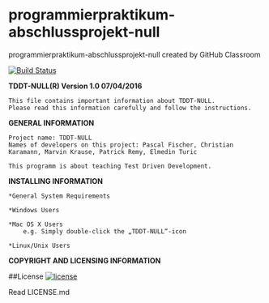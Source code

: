 # programmierpraktikum-abschlussprojekt-null
programmierpraktikum-abschlussprojekt-null created by GitHub Classroom

[![Build Status](https://travis-ci.org/ProPra16/programmierpraktikum-abschlussprojekt-null.svg?branch=master)](https://travis-ci.org/ProPra16/programmierpraktikum-abschlussprojekt-null)

**TDDT-NULL(R) Version 1.0 07/04/2016**

    This file contains important information about TDDT-NULL. 
    Please read this information carefully and follow the instructions.


**GENERAL INFORMATION**

    Project name: TDDT-NULL
    Names of developers on this project: Pascal Fischer, Christian Karamann, Marvin Krause, Patrick Remy, Elmedin Turic

    This programm is about teaching Test Driven Development. 


**INSTALLING INFORMATION**

    *General System Requirements

    *Windows Users

    *Mac OS X Users
        e.g. Simply double-click the „TDDT-NULL“-icon

    *Linux/Unix Users


**COPYRIGHT AND LICENSING INFORMATION**

##License
[![license](https://img.shields.io/github/license/mashape/apistatus.svg?maxAge=2592000)](https://github.com/ProPra16/programmierpraktikum-abschlussprojekt-team-2/blob/master/License.md)

Read LICENSE.md 
